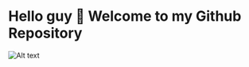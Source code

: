 # Hello guy 👋 Welcome to my Github Repository

![Alt text](https://w7.pngwing.com/pngs/501/438/png-transparent-man-using-laptop-illustration-web-development-web-developer-web-design-web-development-text-computer-presentation.png)
